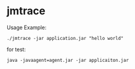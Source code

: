 # jmtrace  
Usage Example:  

	./jmtrace -jar application.jar "hello world"

for test:  

    java -javaagent=agent.jar -jar applicaiton.jar  

  
